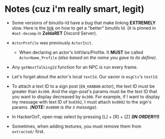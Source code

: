 # Notes (cuz i'm really smart, legit)

-	Some versions of binutils-ld have a bug that make linking
	**EXTREMELY** slow. Here is the [link](https://discord.com/channels/688807550715560050/688851317593997489/1120461394207318146)
	on how to get a "better" binutils ld. (it is pinned in `#oot-decomp` in **ZeldaRET** Discord Server).

-	`ActorProfile` was previously `ActorInit`.
	-	When declaring an actor's InitVars/Profile. It **MUST** be called
		`ActorName_Profile` *(also based on the name you gave to its define)*.

-	Any `getNextTalkingId` function for an NPC is run every frame.

-	Let's forget about the actor's local `textId`. Our savior is `msgCtx`'s `textId`.

-	To attach a text ID to a sign post (`EN_KANBAN` actor), the text ID must be greater
	than `0x300`. And the sign-post's params must be the text ID that you want to display
	decreased by `0x300`.
	For example, if I want to display my message with text ID of `0x0302`, I must attach
	`0x0002` to the sign's params. *(**NOTE:** `0x0000` is the `X` message)*.

-	In HackerOoT, open map select by pressing [L] + [R] + [Z] ***(IN ORDER!!!)***

-	Sometimes, when adding textures, you must remove them from `extracted/` first.
